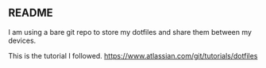 ## README

I am using a bare git repo to store my dotfiles and share them between my devices.


This is the tutorial I followed.
https://www.atlassian.com/git/tutorials/dotfiles
